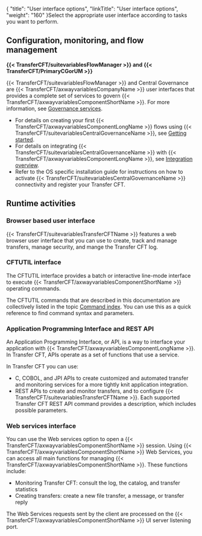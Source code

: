 {
    "title": "User  interface options",
    "linkTitle": "User interface options",
    "weight": "160"
}Select the appropriate user interface according to tasks you want to perform.

Configuration, monitoring, and flow management
----------------------------------------------

****{{< TransferCFT/suitevariablesFlowManager  >}} and {{< TransferCFT/PrimaryCGorUM  >}}****

{{< TransferCFT/suitevariablesFlowManager  >}} and Central Governance are {{< TransferCFT/axwayvariablesCompanyName  >}} user interfaces that provides a complete set of services to govern {{< TransferCFT/axwayvariablesComponentShortName  >}}. For more information, see [Governance services](../c_cg_concepts).

- For details on creating your first {{< TransferCFT/axwayvariablesComponentLongName  >}} flows using {{< TransferCFT/suitevariablesCentralGovernanceName  >}}, see [Getting started](../../troubleshoot_intro/collecting_information/gettingstarted_intro).
- For details on integrating {{< TransferCFT/suitevariablesCentralGovernanceName  >}} with {{< TransferCFT/axwayvariablesComponentLongName  >}}, see [Integration overview](../../governance_services_intro/governance_overview).
- Refer to the OS specific installation guide for instructions on how to activate {{< TransferCFT/suitevariablesCentralGovernanceName  >}} connectivity and register your Transfer CFT.

Runtime activities
------------------

### Browser based user interface

{{< TransferCFT/suitevariablesTransferCFTName  >}} features a web browser user interface that you can use to create, track and manage transfers, manage security, and mange the Transfer CFT log.

<span id="CFTUTIL_interface"></span>

### CFTUTIL interface

The CFTUTIL interface provides a batch or interactive line-mode interface
to execute {{< TransferCFT/axwayvariablesComponentShortName  >}} operating commands.

The CFTUTIL commands that are described in this documentation are collectively listed
in the topic [Command index](../../c_intro_userinterfaces/command_summary). You can use this as a quick reference
to find command syntax and parameters.

### Application Programming Interface and REST API

An Application Programming Interface, or API, is a way to interface your application with {{< TransferCFT/axwayvariablesComponentLongName  >}}. In Transfer CFT, APIs operate as a set of functions
that use a service.

In Transfer CFT you can use:

- C, COBOL, and JPI APIs to create customized and automated transfer and monitoring services for a more tightly knit application integration.
- REST APIs to create and monitor transfers, and to configure {{< TransferCFT/suitevariablesTransferCFTName  >}}. Each supported Transfer CFT REST API command provides a description, which includes possible parameters.

### Web services interface

You can use the Web services option to open a {{< TransferCFT/axwayvariablesComponentShortName  >}} session.
Using {{< TransferCFT/axwayvariablesComponentShortName  >}} Web Services, you can access all main functions for
managing {{< TransferCFT/axwayvariablesComponentShortName  >}}. These functions include:

- Monitoring Transfer
    CFT: consult the log, the catalog, and transfer statistics
- Creating transfers:
    create a new file transfer, a message, or transfer reply

The Web Services requests sent by the client are processed on the {{< TransferCFT/axwayvariablesComponentShortName  >}} UI server listening port.
